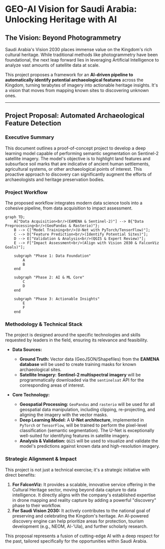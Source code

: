 # GEO-AI Vision for Saudi Arabia: Unlocking Heritage with AI

## The Vision: Beyond Photogrammetry

Saudi Arabia's Vision 2030 places immense value on the Kingdom's rich cultural heritage. While traditional methods like photogrammetry have been foundational, the next leap forward lies in leveraging Artificial Intelligence to analyze vast amounts of satellite data at scale.

This project proposes a framework for an **AI-driven pipeline to automatically identify potential archaeological features** across the Kingdom, turning terabytes of imagery into actionable heritage insights. It's a vision that moves from mapping known sites to discovering unknown ones.

---

## Project Proposal: Automated Archaeological Feature Detection

### Executive Summary

This document outlines a proof-of-concept project to develop a deep learning model capable of performing semantic segmentation on Sentinel-2 satellite imagery. The model's objective is to highlight land features and subsurface soil marks that are indicative of ancient human settlements, agricultural systems, or other archaeological points of interest. This proactive approach to discovery can significantly augment the efforts of archaeologists and heritage preservation bodies.

### Project Workflow

The proposed workflow integrates modern data science tools into a cohesive pipeline, from data acquisition to impact assessment.

```mermaid
graph TD;
    A["Data Acquisition<br/>(EAMENA & Sentinel-2)"] --> B{"Data Preprocessing<br/>(GeoPandas & Rasterio)"};
    B --> C["Model Training<br/>(U-Net with PyTorch/TensorFlow)"];
    C --> D["Feature Prediction<br/>(Identify Potential Sites)"];
    D --> E["Validation & Analysis<br/>(QGIS & Expert Review)"];
    E --> F["Impact Assessment<br/>(Align with Vision 2030 & FalconViz Goals)"];

    subgraph "Phase 1: Data Foundation"
        A
        B
    end

    subgraph "Phase 2: AI & ML Core"
        C
        D
    end

    subgraph "Phase 3: Actionable Insights"
        E
        F
    end
```

### Methodology & Technical Stack

The project is designed around the specific technologies and skills requested by leaders in the field, ensuring its relevance and feasibility.

*   **Data Sources:**
    *   **Ground Truth:** Vector data (GeoJSON/Shapefiles) from the **EAMENA database** will be used to create training masks for known archaeological sites.
    *   **Satellite Imagery:** **Sentinel-2 multispectral imagery** will be programmatically downloaded via the `sentinelsat` API for the corresponding areas of interest.

*   **Core Technology:**
    *   **Geospatial Processing:** `GeoPandas` and `rasterio` will be used for all geospatial data manipulation, including clipping, re-projecting, and aligning the imagery with the vector masks.
    *   **Deep Learning Model:** A **U-Net architecture**, implemented in `PyTorch` or `TensorFlow`, will be trained to perform the pixel-level classification (semantic segmentation). The U-Net is exceptionally well-suited for identifying features in satellite imagery.
    *   **Analysis & Validation:** `QGIS` will be used to visualize and validate the model's predictions against known data and high-resolution imagery.

### Strategic Alignment & Impact

This project is not just a technical exercise; it's a strategic initiative with direct benefits:

1.  **For FalconViz:** It provides a scalable, innovative service offering in the Cultural Heritage sector, moving beyond data capture to data intelligence. It directly aligns with the company's established expertise in drone mapping and reality capture by adding a powerful "discovery" phase to their workflow.
2.  **For Saudi Vision 2030:** It actively contributes to the national goal of preserving and celebrating the Kingdom's heritage. An AI-powered discovery engine can help prioritize areas for protection, tourism development (e.g., NEOM, Al-'Ula), and further scholarly research.

This proposal represents a fusion of cutting-edge AI with a deep respect for the past, tailored specifically for the opportunities within Saudi Arabia. 